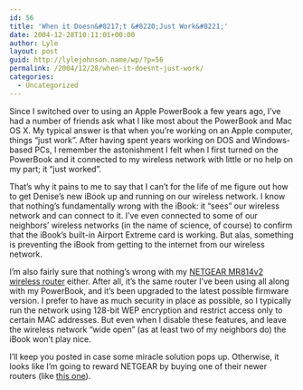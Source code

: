 ```yaml
---
id: 56
title: 'When it Doesn&#8217;t &#8220;Just Work&#8221;'
date: 2004-12-28T10:11:01+00:00
author: Lyle
layout: post
guid: http://lylejohnson.name/wp/?p=56
permalink: /2004/12/28/when-it-doesnt-just-work/
categories:
  - Uncategorized
---
```

Since I switched over to using an Apple PowerBook a few years ago, I&#8217;ve had a number of friends ask what I like most about the PowerBook and Mac OS X. My typical answer is that when you&#8217;re working on an Apple computer, things &#8220;just work&#8221;. After having spent years working on DOS and Windows-based PCs, I remember the astonishment I felt when I first turned on the PowerBook and it connected to my wireless network with little or no help on my part; it &#8220;just worked&#8221;.

That&#8217;s why it pains to me to say that I can&#8217;t for the life of me figure out how to get Denise&#8217;s new iBook up and running on our wireless network. I know that nothing&#8217;s fundamentally wrong with the iBook: it &#8220;sees&#8221; our wireless network and can connect to it. I&#8217;ve even connected to some of our neighbors&#8217; wireless networks (in the name of science, of course) to confirm that the iBook&#8217;s built-in Airport Extreme card is working. But alas, something is preventing the iBook from getting to the internet from our wireless network.

I&#8217;m also fairly sure that nothing&#8217;s wrong with my [NETGEAR MR814v2 wireless router](http://www.netgear.com/products/details/MR814.php) either. After all, it&#8217;s the same router I&#8217;ve been using all along with my PowerBook, and it&#8217;s been upgraded to the latest possible firmware version. I prefer to have as much security in place as possible, so I typically run the network using 128-bit WEP encryption and restrict access only to certain MAC addresses. But even when I disable these features, and leave the wireless network &#8220;wide open&#8221; (as at least two of my neighbors do) the iBook won&#8217;t play nice.

I&#8217;ll keep you posted in case some miracle solution pops up. Otherwise, it looks like I&#8217;m going to reward NETGEAR by buying one of their newer routers (like [this one](http://www.netgear.com/products/details/WGR614.php)).